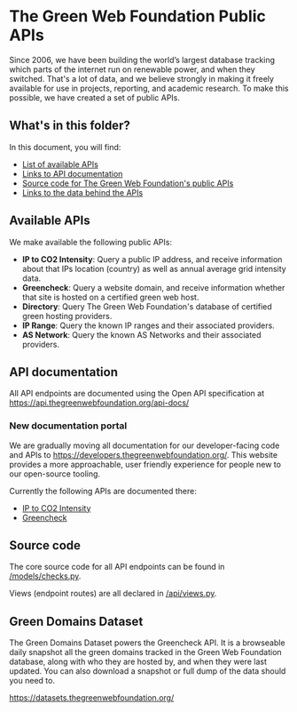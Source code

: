 # The Green Web Foundation Public APIs

Since 2006, we have been building the world’s largest database tracking which parts of the internet run on renewable power, and when they switched. That's a lot of data, and we believe strongly in making it freely available for use in projects, reporting, and academic research. To make this possible, we have created a set of public APIs.

## What's in this folder?

In this document, you will find:

- [List of available APIs](#available-apis)
- [Links to API documentation](#api-documentation)
- [Source code for The Green Web Foundation's public APIs](#source-code)
- [Links to the data behind the APIs](#green-domains-dataset)

## Available APIs

We make available the following public APIs:

- **IP to CO2 Intensity**: Query a public IP address, and receive information about that IPs location (country) as well as annual average grid intensity data.
- **Greencheck**: Query a website domain, and receive information whether that site is hosted on a certified green web host.
- **Directory**: Query The Green Web Foundation's database of certified green hosting providers.
- **IP Range**: Query the known IP ranges and their associated providers.
- **AS Network**: Query the known AS Networks and their associated providers.

## API documentation

All API endpoints are documented using the Open API specification at https://api.thegreenwebfoundation.org/api-docs/

### New documentation portal

We are gradually moving all documentation for our developer-facing code and APIs to  https://developers.thegreenwebfoundation.org/. This website provides a more approachable, user friendly experience for people new to our open-source tooling.

Currently the following APIs are documented there:

- [IP to CO2 Intensity](https://developers.thegreenwebfoundation.org/api/ip-to-co2/overview/)
- [Greencheck](https://developers.thegreenwebfoundation.org/api/greencheck/v3/check-single-domain/)

## Source code

The core source code for all API endpoints can be found in [/models/checks.py](/apps/greencheck/models/checks.py).

Views (endpoint routes) are all declared in [/api/views.py](/apps/greencheck/api/views.py).

## Green Domains Dataset

The Green Domains Dataset powers the Greencheck API. It  is a browseable daily snapshot all the green domains tracked in the Green Web Foundation database, along with who they are hosted by, and when they were last updated. You can also download a snapshot or full dump of the data should you need to.

https://datasets.thegreenwebfoundation.org/

